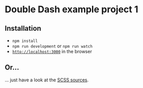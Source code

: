 # Double Dash example project 1

## Installation

- `npm install`
- `npm run development` or `npm run watch`
- [`http://localhost:3000`](`http://localhost:3000`) in the browser

## Or…

… just have a look at the [SCSS sources](/examples/example-1/src/sass).
